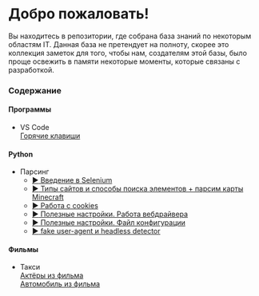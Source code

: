 ﻿# Добро пожаловать!
<p>Вы находитесь в репозитории, где собрана база знаний по некоторым областям IT. Данная база не претендует на полноту, скорее это коллекция заметок для того, чтобы нам, создателям этой базы, было проще освежить в памяти некоторые моменты, которые связаны с разработкой.</p>

### Содержание  

#### Программы  
- VS Code  
[Горячие клавиши](articles/software/vs_code/hotkeys.md)

#### Python
- Парсинг  
  - [:arrow_forward: Введение в Selenium](articles/coding/python/selenium/introduction/article.md)  
  - [:arrow_forward: Типы сайтов и способы поиска элементов + парсим карты Minecraft](articles/coding/python/selenium/search_elements_and_site_types/article.md)  
  - [:arrow_forward: Работа с cookies](articles/coding/python/selenium/cookies/article.md)
  - [:arrow_forward: Полезные настройки. Работа вебдрайвера](articles/coding/python/selenium/settings/article.md)
  - [:arrow_forward: Полезные настройки. Файл конфигурации](#)
  - [:arrow_forward: fake user-agent и headless detector](#)


#### Фильмы  
- Такси  
[Актёры из фильма](articles/movies/taxi_1-2-3/actors.md)  
[Автомобиль из фильма](articles/movies/taxi_1-2-3/car.md)

